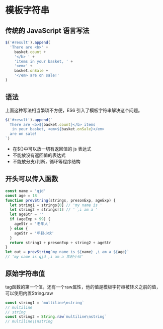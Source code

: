 # 模板字符串

## 传统的 JavaScript 语言写法

```js
$('#result').append(
  'There are <b>' +
    basket.count +
    '</b> ' +
    'items in your basket, ' +
    '<em>' +
    basket.onSale +
    '</em> are on sale!'
)
```

## 语法

上面这种写法相当繁琐不方便，ES6 引入了模板字符串解决这个问题。

```js
$('#result').append(`
  There are <b>${basket.count}</b> items
   in your basket, <em>${basket.onSale}</em>
  are on sale!
`)
```

- 在${}中可以放一切有返回值的 js 表达式
- 不能放没有返回值的表达式
- 不能放分支/判断，循环等程序结构

## 开头可以传入函数

```js
const name = 'qjd'
const age = 18
function prevString(strings, presonExp, ageExp) { 
  let string1 = strings[0] // 'my name is '
  let string2 = strings[1] // ' ,i am a '
  let ageStr = ''
  if (ageExp > 99) {
    ageStr = '老年人'
  } else {
    ageStr = '年轻小伙'
  }
  return string1 + presonExp + string2 + ageStr
}
let out = prevString`my name is ${name} ,i am a ${age}`
// 'my name is qjd ,i am a 年轻小伙'
```
## 原始字符串值
tag函数的第一个值，还有一个raw属性，他的值是模板字符串被转义之前的值，可以使用内置String.raw
```js
const string1 = `multiline\nstring`
// multiline
// string
const string2 = String.raw`multiline\nstring`
// multiline\\nstring

```